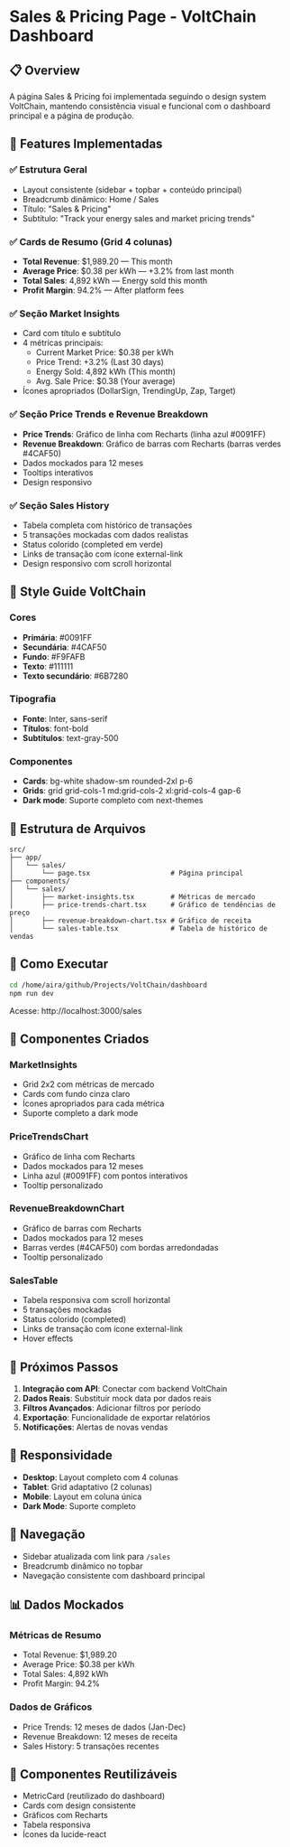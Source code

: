 # Sales & Pricing Page - VoltChain Dashboard

## 📋 Overview

A página Sales & Pricing foi implementada seguindo o design system VoltChain, mantendo consistência visual e funcional com o dashboard principal e a página de produção.

## 🎯 Features Implementadas

### ✅ Estrutura Geral
- Layout consistente (sidebar + topbar + conteúdo principal)
- Breadcrumb dinâmico: Home / Sales
- Título: "Sales & Pricing"
- Subtítulo: "Track your energy sales and market pricing trends"

### ✅ Cards de Resumo (Grid 4 colunas)
- **Total Revenue**: $1,989.20 — This month
- **Average Price**: $0.38 per kWh — +3.2% from last month
- **Total Sales**: 4,892 kWh — Energy sold this month
- **Profit Margin**: 94.2% — After platform fees

### ✅ Seção Market Insights
- Card com título e subtítulo
- 4 métricas principais:
  - Current Market Price: $0.38 per kWh
  - Price Trend: +3.2% (Last 30 days)
  - Energy Sold: 4,892 kWh (This month)
  - Avg. Sale Price: $0.38 (Your average)
- Ícones apropriados (DollarSign, TrendingUp, Zap, Target)

### ✅ Seção Price Trends e Revenue Breakdown
- **Price Trends**: Gráfico de linha com Recharts (linha azul #0091FF)
- **Revenue Breakdown**: Gráfico de barras com Recharts (barras verdes #4CAF50)
- Dados mockados para 12 meses
- Tooltips interativos
- Design responsivo

### ✅ Seção Sales History
- Tabela completa com histórico de transações
- 5 transações mockadas com dados realistas
- Status colorido (completed em verde)
- Links de transação com ícone external-link
- Design responsivo com scroll horizontal

## 🎨 Style Guide VoltChain

### Cores
- **Primária**: #0091FF
- **Secundária**: #4CAF50
- **Fundo**: #F9FAFB
- **Texto**: #111111
- **Texto secundário**: #6B7280

### Tipografia
- **Fonte**: Inter, sans-serif
- **Títulos**: font-bold
- **Subtítulos**: text-gray-500

### Componentes
- **Cards**: bg-white shadow-sm rounded-2xl p-6
- **Grids**: grid grid-cols-1 md:grid-cols-2 xl:grid-cols-4 gap-6
- **Dark mode**: Suporte completo com next-themes

## 📁 Estrutura de Arquivos

```
src/
├── app/
│   └── sales/
│       └── page.tsx                    # Página principal
├── components/
│   └── sales/
│       ├── market-insights.tsx         # Métricas de mercado
│       ├── price-trends-chart.tsx      # Gráfico de tendências de preço
│       ├── revenue-breakdown-chart.tsx # Gráfico de receita
│       └── sales-table.tsx             # Tabela de histórico de vendas
```

## 🚀 Como Executar

```bash
cd /home/aira/github/Projects/VoltChain/dashboard
npm run dev
```

Acesse: http://localhost:3000/sales

## 🔧 Componentes Criados

### MarketInsights
- Grid 2x2 com métricas de mercado
- Cards com fundo cinza claro
- Ícones apropriados para cada métrica
- Suporte completo a dark mode

### PriceTrendsChart
- Gráfico de linha com Recharts
- Dados mockados para 12 meses
- Linha azul (#0091FF) com pontos interativos
- Tooltip personalizado

### RevenueBreakdownChart
- Gráfico de barras com Recharts
- Dados mockados para 12 meses
- Barras verdes (#4CAF50) com bordas arredondadas
- Tooltip personalizado

### SalesTable
- Tabela responsiva com scroll horizontal
- 5 transações mockadas
- Status colorido (completed)
- Links de transação com ícone external-link
- Hover effects

## 🎯 Próximos Passos

1. **Integração com API**: Conectar com backend VoltChain
2. **Dados Reais**: Substituir mock data por dados reais
3. **Filtros Avançados**: Adicionar filtros por período
4. **Exportação**: Funcionalidade de exportar relatórios
5. **Notificações**: Alertas de novas vendas

## 📱 Responsividade

- **Desktop**: Layout completo com 4 colunas
- **Tablet**: Grid adaptativo (2 colunas)
- **Mobile**: Layout em coluna única
- **Dark Mode**: Suporte completo

## 🔗 Navegação

- Sidebar atualizada com link para `/sales`
- Breadcrumb dinâmico no topbar
- Navegação consistente com dashboard principal

## 📊 Dados Mockados

### Métricas de Resumo
- Total Revenue: $1,989.20
- Average Price: $0.38 per kWh
- Total Sales: 4,892 kWh
- Profit Margin: 94.2%

### Dados de Gráficos
- Price Trends: 12 meses de dados (Jan-Dec)
- Revenue Breakdown: 12 meses de receita
- Sales History: 5 transações recentes

## 🎨 Componentes Reutilizáveis

- MetricCard (reutilizado do dashboard)
- Cards com design consistente
- Gráficos com Recharts
- Tabela responsiva
- Ícones da lucide-react

